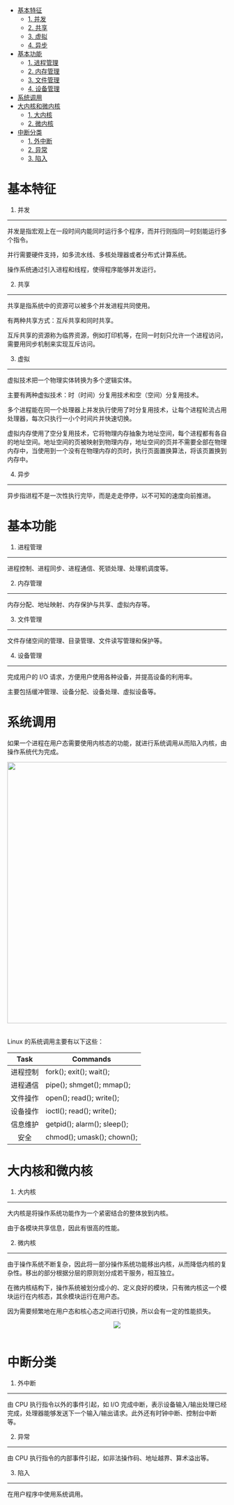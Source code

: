 <!-- GFM-TOC -->

-	[基本特征](#基本特征)
	-	[1. 并发](#1-并发)
	-	[2. 共享](#2-共享)
	-	[3. 虚拟](#3-虚拟)
	-	[4. 异步](#4-异步)
-	[基本功能](#基本功能)
	-	[1. 进程管理](#1-进程管理)
	-	[2. 内存管理](#2-内存管理)
	-	[3. 文件管理](#3-文件管理)
	-	[4. 设备管理](#4-设备管理)
-	[系统调用](#系统调用)
-	[大内核和微内核](#大内核和微内核)
	-	[1. 大内核](#1-大内核)
	-	[2. 微内核](#2-微内核)
-	[中断分类](#中断分类)
	-	[1. 外中断](#1-外中断)
	-	[2. 异常](#2-异常)
	-	[3. 陷入](#3-陷入)<!-- GFM-TOC -->

基本特征
========

1. 并发
-------

并发是指宏观上在一段时间内能同时运行多个程序，而并行则指同一时刻能运行多个指令。

并行需要硬件支持，如多流水线、多核处理器或者分布式计算系统。

操作系统通过引入进程和线程，使得程序能够并发运行。

2. 共享
-------

共享是指系统中的资源可以被多个并发进程共同使用。

有两种共享方式：互斥共享和同时共享。

互斥共享的资源称为临界资源，例如打印机等，在同一时刻只允许一个进程访问，需要用同步机制来实现互斥访问。

3. 虚拟
-------

虚拟技术把一个物理实体转换为多个逻辑实体。

主要有两种虚拟技术：时（时间）分复用技术和空（空间）分复用技术。

多个进程能在同一个处理器上并发执行使用了时分复用技术，让每个进程轮流占用处理器，每次只执行一小个时间片并快速切换。

虚拟内存使用了空分复用技术，它将物理内存抽象为地址空间，每个进程都有各自的地址空间。地址空间的页被映射到物理内存，地址空间的页并不需要全部在物理内存中，当使用到一个没有在物理内存的页时，执行页面置换算法，将该页置换到内存中。

4. 异步
-------

异步指进程不是一次性执行完毕，而是走走停停，以不可知的速度向前推进。

基本功能
========

1. 进程管理
-----------

进程控制、进程同步、进程通信、死锁处理、处理机调度等。

2. 内存管理
-----------

内存分配、地址映射、内存保护与共享、虚拟内存等。

3. 文件管理
-----------

文件存储空间的管理、目录管理、文件读写管理和保护等。

4. 设备管理
-----------

完成用户的 I/O 请求，方便用户使用各种设备，并提高设备的利用率。

主要包括缓冲管理、设备分配、设备处理、虛拟设备等。

系统调用
========

如果一个进程在用户态需要使用内核态的功能，就进行系统调用从而陷入内核，由操作系统代为完成。

<div align="center"> <img src="https://cs-notes-1256109796.cos.ap-guangzhou.myqcloud.com/tGPV0.png" width="600"/> </div><br>

Linux 的系统调用主要有以下这些：

| Task     | Commands                    |
|:--------:|-----------------------------|
| 进程控制 | fork(); exit(); wait();     |
| 进程通信 | pipe(); shmget(); mmap();   |
| 文件操作 | open(); read(); write();    |
| 设备操作 | ioctl(); read(); write();   |
| 信息维护 | getpid(); alarm(); sleep(); |
|   安全   | chmod(); umask(); chown();  |

大内核和微内核
==============

1. 大内核
---------

大内核是将操作系统功能作为一个紧密结合的整体放到内核。

由于各模块共享信息，因此有很高的性能。

2. 微内核
---------

由于操作系统不断复杂，因此将一部分操作系统功能移出内核，从而降低内核的复杂性。移出的部分根据分层的原则划分成若干服务，相互独立。

在微内核结构下，操作系统被划分成小的、定义良好的模块，只有微内核这一个模块运行在内核态，其余模块运行在用户态。

因为需要频繁地在用户态和核心态之间进行切换，所以会有一定的性能损失。

<div align="center"> <img src="https://cs-notes-1256109796.cos.ap-guangzhou.myqcloud.com/2_14_microkernelArchitecture.jpg"/> </div><br>

中断分类
========

1. 外中断
---------

由 CPU 执行指令以外的事件引起，如 I/O 完成中断，表示设备输入/输出处理已经完成，处理器能够发送下一个输入/输出请求。此外还有时钟中断、控制台中断等。

2. 异常
-------

由 CPU 执行指令的内部事件引起，如非法操作码、地址越界、算术溢出等。

3. 陷入
-------

在用户程序中使用系统调用。
